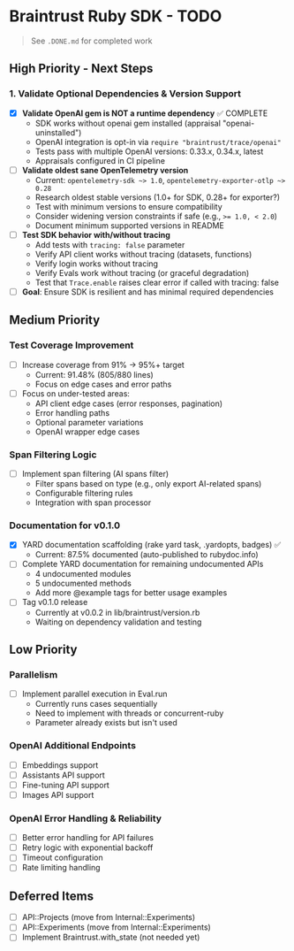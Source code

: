 # Braintrust Ruby SDK - TODO

> See `.DONE.md` for completed work

## High Priority - Next Steps

### 1. Validate Optional Dependencies & Version Support
- [x] **Validate OpenAI gem is NOT a runtime dependency** ✅ COMPLETE
  - SDK works without openai gem installed (appraisal "openai-uninstalled")
  - OpenAI integration is opt-in via `require "braintrust/trace/openai"`
  - Tests pass with multiple OpenAI versions: 0.33.x, 0.34.x, latest
  - Appraisals configured in CI pipeline
- [ ] **Validate oldest sane OpenTelemetry version**
  - Current: `opentelemetry-sdk ~> 1.0`, `opentelemetry-exporter-otlp ~> 0.28`
  - Research oldest stable versions (1.0+ for SDK, 0.28+ for exporter?)
  - Test with minimum versions to ensure compatibility
  - Consider widening version constraints if safe (e.g., `>= 1.0, < 2.0`)
  - Document minimum supported versions in README
- [ ] **Test SDK behavior with/without tracing**
  - Add tests with `tracing: false` parameter
  - Verify API client works without tracing (datasets, functions)
  - Verify login works without tracing
  - Verify Evals work without tracing (or graceful degradation)
  - Test that `Trace.enable` raises clear error if called with tracing: false
- [ ] **Goal**: Ensure SDK is resilient and has minimal required dependencies

## Medium Priority

### Test Coverage Improvement
- [ ] Increase coverage from 91% → 95%+ target
  - Current: 91.48% (805/880 lines)
  - Focus on edge cases and error paths
- [ ] Focus on under-tested areas:
  - API client edge cases (error responses, pagination)
  - Error handling paths
  - Optional parameter variations
  - OpenAI wrapper edge cases

### Span Filtering Logic
- [ ] Implement span filtering (AI spans filter)
  - Filter spans based on type (e.g., only export AI-related spans)
  - Configurable filtering rules
  - Integration with span processor

### Documentation for v0.1.0
- [x] YARD documentation scaffolding (rake yard task, .yardopts, badges) ✅
  - Current: 87.5% documented (auto-published to rubydoc.info)
- [ ] Complete YARD documentation for remaining undocumented APIs
  - 4 undocumented modules
  - 5 undocumented methods
  - Add more @example tags for better usage examples
- [ ] Tag v0.1.0 release
  - Currently at v0.0.2 in lib/braintrust/version.rb
  - Waiting on dependency validation and testing

## Low Priority

### Parallelism
- [ ] Implement parallel execution in Eval.run
  - Currently runs cases sequentially
  - Need to implement with threads or concurrent-ruby
  - Parameter already exists but isn't used

### OpenAI Additional Endpoints
- [ ] Embeddings support
- [ ] Assistants API support
- [ ] Fine-tuning API support
- [ ] Images API support

### OpenAI Error Handling & Reliability
- [ ] Better error handling for API failures
- [ ] Retry logic with exponential backoff
- [ ] Timeout configuration
- [ ] Rate limiting handling

## Deferred Items

- [ ] API::Projects (move from Internal::Experiments)
- [ ] API::Experiments (move from Internal::Experiments)
- [ ] Implement Braintrust.with_state (not needed yet)
